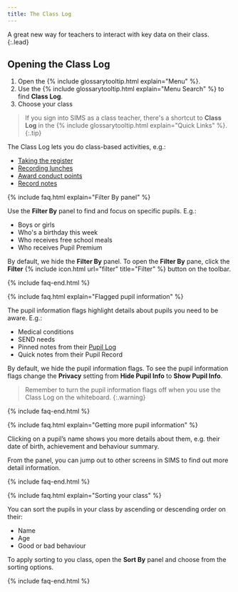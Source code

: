```yaml
---
title: The Class Log
---
```


A great new way for teachers to interact with key data on their class.
{:.lead}

## Opening the Class Log

1. Open the {% include glossarytooltip.html explain="Menu" %}.
1. Use the {% include glossarytooltip.html explain="Menu Search" %} to find **Class Log**.
1. Choose your class

> If you sign into SIMS as a class teacher, there's a shortcut to **Class Log** in the {% include glossarytooltip.html explain="Quick Links" %}.
{:.tip}

The Class Log lets you do class-based activities, e.g.:

* [Taking the register](take-register)
* [Recording lunches](dinner-register)
* [Award conduct points](conduct)
* [Record notes](notes)

{% include faq.html explain="Filter By panel" %}

Use the **Filter By** panel to find and focus on specific pupils. E.g.:

* Boys or girls
* Who's a birthday this week
* Who receives free school meals
* Who receives Pupil Premium

By default, we hide the **Filter By** panel. To open the **Filter By** pane, click the **Filter** {% include icon.html url="filter" title="Filter" %} button on the toolbar.

{% include faq-end.html  %}

{% include faq.html explain="Flagged pupil information" %}

The pupil information flags highlight details about pupils you need to be aware. E.g.:

* Medical conditions
* SEND needs
* Pinned notes from their [Pupil Log](../plog/)
* Quick notes from their Pupil Record

By default, we hide the pupil information flags. To see the pupil information flags change the **Privacy** setting from **Hide Pupil Info** to **Show Pupil Info**.

> Remember to turn the pupil information flags off when you use the Class Log on the whiteboard.
{:.warning}

{% include faq-end.html  %}

{% include faq.html explain="Getting more pupil information" %}

Clicking on a pupil’s name shows you more details about them, e.g. their date of birth, achievement and behaviour summary.

From the panel, you can jump out to other screens in SIMS to find out more detail information.

{% include faq-end.html  %}

{% include faq.html explain="Sorting your class" %}

You can sort the pupils in your class by ascending or descending order on their:

* Name
* Age
* Good or bad behaviour

To apply sorting to you class, open the **Sort By** panel and choose from the sorting options.

{% include faq-end.html  %}
